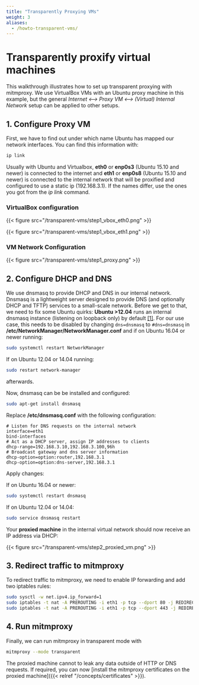 ```yaml
---
title: "Transparently Proxying VMs"
weight: 3
aliases:
  - /howto-transparent-vms/
---
```


# Transparently proxify virtual machines

This walkthrough illustrates how to set up transparent proxying with
mitmproxy. We use VirtualBox VMs with an Ubuntu proxy machine in this
example, but the general *Internet \<--\> Proxy VM \<--\> (Virtual)
Internal Network* setup can be applied to other setups.

## 1. Configure Proxy VM

First, we have to find out under which name Ubuntu has mapped our network interfaces. You can find this information with:

```bash
ip link
```

Usually with Ubuntu and Virtualbox, **eth0** or **enp0s3** (Ubuntu 15.10 and newer) is connected to the internet and **eth1**  or **enp0s8** (Ubuntu 15.10 and newer) is connected to the internal network that will be proxified and configured to use a static ip (192.168.3.1). If the names differ, use the ones you got from the *ip link* command.

### VirtualBox configuration

{{< figure src="/transparent-vms/step1_vbox_eth0.png" >}}

{{< figure src="/transparent-vms/step1_vbox_eth1.png" >}}

### VM Network Configuration

{{< figure src="/transparent-vms/step1_proxy.png" >}}

## 2. Configure DHCP and DNS

We use dnsmasq to provide DHCP and DNS in our internal network. Dnsmasq is a
lightweight server designed to provide DNS (and optionally DHCP and TFTP)
services to a small-scale network. Before we get to that, we need to fix some
Ubuntu quirks: **Ubuntu \>12.04** runs an internal dnsmasq instance (listening
on loopback only) by default
[\[1\]](https://www.stgraber.org/2012/02/24/dns-in-ubuntu-12-04/). For our use
case, this needs to be disabled by changing `dns=dnsmasq` to `#dns=dnsmasq` in
**/etc/NetworkManager/NetworkManager.conf** and if on Ubuntu 16.04 or newer
running:

```bash
sudo systemctl restart NetworkManager
```

If on Ubuntu 12.04 or 14.04 running:

```bash
sudo restart network-manager
```

afterwards.

Now, dnsmasq can be be installed and configured:

```bash
sudo apt-get install dnsmasq
```

Replace **/etc/dnsmasq.conf** with the following configuration:

```
# Listen for DNS requests on the internal network
interface=eth1
bind-interfaces
# Act as a DHCP server, assign IP addresses to clients
dhcp-range=192.168.3.10,192.168.3.100,96h
# Broadcast gateway and dns server information
dhcp-option=option:router,192.168.3.1
dhcp-option=option:dns-server,192.168.3.1
```

Apply changes:

If on Ubuntu 16.04 or newer:

```bash
sudo systemctl restart dnsmasq
```

If on Ubuntu 12.04 or 14.04:

```bash
sudo service dnsmasq restart
```

Your **proxied machine** in the internal virtual network should now receive an
IP address via DHCP:

{{< figure src="/transparent-vms/step2_proxied_vm.png" >}}

## 3. Redirect traffic to mitmproxy

To redirect traffic to mitmproxy, we need to enable IP forwarding and add two iptables
rules:

```bash
sudo sysctl -w net.ipv4.ip_forward=1
sudo iptables -t nat -A PREROUTING -i eth1 -p tcp --dport 80 -j REDIRECT --to-port 8080
sudo iptables -t nat -A PREROUTING -i eth1 -p tcp --dport 443 -j REDIRECT --to-port 8080
```

## 4. Run mitmproxy

Finally, we can run mitmproxy in transparent mode with

```bash
mitmproxy --mode transparent
```

The proxied machine cannot to leak any data outside of HTTP or DNS requests. If
required, you can now [install the mitmproxy certificates on the proxied
machine]({{< relref "/concepts/certificates" >}}).
